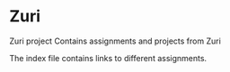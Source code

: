 # Zuri
Zuri project
Contains assignments and projects from Zuri


The index file contains links to different assignments. 
